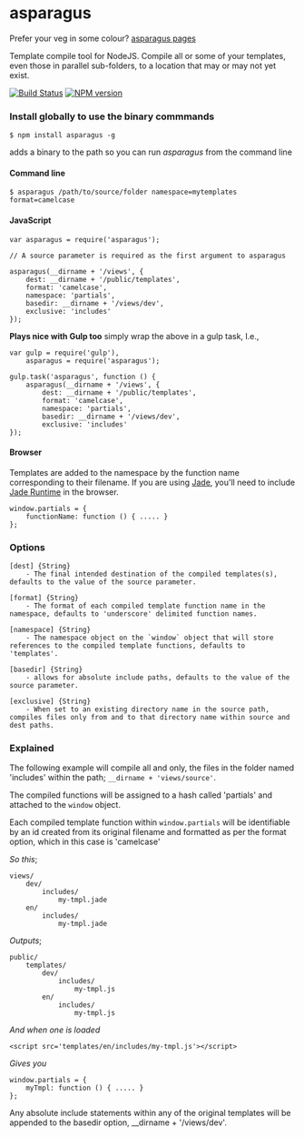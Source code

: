 asparagus
=========

Prefer your veg in some colour? [asparagus pages](http://joechapman.github.io/asparagus/)

Template compile tool for NodeJS.
Compile all or some of your templates, even those in parallel sub-folders, to a location that may or may not yet exist.

[![Build Status](https://travis-ci.org/JoeChapman/asparagus.svg?branch=master)](https://travis-ci.org/JoeChapman/asparagus)
[![NPM version](https://badge.fury.io/js/asparagus.svg)](http://badge.fury.io/js/asparagus)

### Install globally to use the binary commmands

```
$ npm install asparagus -g
```

adds a binary to the path so you can run *asparagus* from the command line

#### Command line

```
$ asparagus /path/to/source/folder namespace=mytemplates format=camelcase
```

#### JavaScript
```
var asparagus = require('asparagus');

// A source parameter is required as the first argument to asparagus

asparagus(__dirname + '/views', {
    dest: __dirname + '/public/templates',
    format: 'camelcase',
    namespace: 'partials',
    basedir: __dirname + '/views/dev',
    exclusive: 'includes'
});
```

**Plays nice with Gulp too** simply wrap the above in a gulp task, I.e.,

```
var gulp = require('gulp'),
    asparagus = require('asparagus');

gulp.task('asparagus', function () {
    asparagus(__dirname + '/views', {
        dest: __dirname + '/public/templates',
        format: 'camelcase',
        namespace: 'partials',
        basedir: __dirname + '/views/dev',
        exclusive: 'includes'
});
```

#### Browser
Templates are added to the namespace by the function name corresponding to their filename.
If you are using [Jade](http://jade-lang.com/), you'll need to include [Jade Runtime](https://raw.githubusercontent.com/visionmedia/jade/master/runtime.js) in the browser.
```
window.partials = {
    functionName: function () { ..... }
};
```

### Options
```
[dest] {String}
    - The final intended destination of the compiled templates(s), defaults to the value of the source parameter.

[format] {String}
    - The format of each compiled template function name in the namespace, defaults to 'underscore' delimited function names.

[namespace] {String}
    - The namespace object on the `window` object that will store references to the compiled template functions, defaults to 'templates'.

[basedir] {String}
    - allows for absolute include paths, defaults to the value of the source parameter.

[exclusive] {String}
    - When set to an existing directory name in the source path, compiles files only from and to that directory name within source and dest paths.

```


### Explained

The following example will compile all and only, the files in the folder named 'includes' within the path; `__dirname + 'views/source'`.

The compiled functions will be assigned to a hash called 'partials' and attached to the `window` object.

Each compiled template function within `window.partials` will be identifiable by an id created from its original filename and formatted as per the format option, which in this case is 'camelcase'

*So this*;
```
views/
    dev/
        includes/
            my-tmpl.jade
    en/
        includes/
            my-tmpl.jade
```

*Outputs*;
```
public/
    templates/
        dev/
            includes/
                my-tmpl.js
        en/
            includes/
                my-tmpl.js
```

*And when one is loaded*
```
<script src='templates/en/includes/my-tmpl.js'></script>
```

*Gives you*
```
window.partials = {
    myTmpl: function () { ..... }
};
```
Any absolute include statements within any of the original templates will be appended to the basedir option, __dirname + '/views/dev'.
